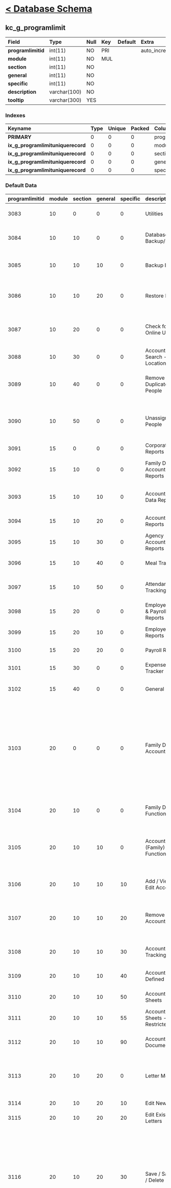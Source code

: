 # [< Database Schema](DatabaseSchema.md) #

## kc\_g\_programlimit ##
| **Field** | Type | Null | Key | Default | Extra | Comment |
|:----------|:-----|:-----|:----|:--------|:------|:--------|
| **programlimitid** | int(11) | NO   | PRI |         | auto\_increment |         |
| **module** | int(11) | NO   | MUL |         |       |         |
| **section** | int(11) | NO   |     |         |       |         |
| **general** | int(11) | NO   |     |         |       |         |
| **specific** | int(11) | NO   |     |         |       |         |
| **description** | varchar(100) | NO   |     |         |       |         |
| **tooltip** | varchar(300) | YES  |     |         |       |         |


### Indexes ###
| **Keyname** | Type | Unique | Packed | Column | Seq | Cardinality | Collation | Null | Comment |
|:------------|:-----|:-------|:-------|:-------|:----|:------------|:----------|:-----|:--------|
| **PRIMARY** | 0    | 0      | 0      | programlimitid | 1   | 204         | A         | 0    | 0       |
| **ix\_g\_programlimituniquerecord** | 0    | 0      | 0      | module | 1   |             | A         | 0    | 0       |
| **ix\_g\_programlimituniquerecord** | 0    | 0      | 0      | section | 2   |             | A         | 0    | 0       |
| **ix\_g\_programlimituniquerecord** | 0    | 0      | 0      | general | 3   |             | A         | 0    | 0       |
| **ix\_g\_programlimituniquerecord** | 0    | 0      | 0      | specific | 4   | 204         | A         | 0    | 0       |


### Default Data ###
| programlimitid | module | section | general | specific | description | tooltip |
|:---------------|:-------|:--------|:--------|:---------|:------------|:--------|
| 3083           | 10     | 0       | 0       | 0        | Utilities   | Manage items related to the Utilities menu. |
| 3084           | 10     | 10      | 0       | 0        | Database Backup/Restore | Make a backup or restore from an existing backup. |
| 3085           | 10     | 10      | 10      | 0        | Backup Data | Make a backup of the kiddiecare v10 database. |
| 3086           | 10     | 10      | 20      | 0        | Restore Data | Restore from an existing kiddiecare v10 database from a backup. |
| 3087           | 10     | 20      | 0       | 0        | Check for Online Update | Check to see if there is an Update of kiddiecare v10 available. |
| 3088           | 10     | 30      | 0       | 0        | Account Search - All Locations | Search for a person across all locations. |
| 3089           | 10     | 40      | 0       | 0        | Remove Duplicate People | Remove and / or merge together duplicate people. |
| 3090           | 10     | 50      | 0       | 0        | Unassigned People | View a list of unassigned people and delete them from the system. |
| 3091           | 15     | 0       | 0       | 0        | Corporate Reports | Print Corporate Reports. |
| 3092           | 15     | 10      | 0       | 0        | Family Data & Accounting Reports | Print Family Data & Accounting Reports. |
| 3093           | 15     | 10      | 10      | 0        | Account/Child Data Reports | Print Family Account and Child Data related reports. |
| 3094           | 15     | 10      | 20      | 0        | Accounting Reports | Print Family Accounting related reports. |
| 3095           | 15     | 10      | 30      | 0        | Agency Accounting Reports | Print Agency Accounting related reports. |
| 3096           | 15     | 10      | 40      | 0        | Meal Tracking | Print Meal Tracking related reports. |
| 3097           | 15     | 10      | 50      | 0        | Attendance Tracking | Print Attendance Tracker related reports. |
| 3098           | 15     | 20      | 0       | 0        | Employee Data & Payroll Reports | Print Employee Data & Payroll reports. |
| 3099           | 15     | 20      | 10      | 0        | Employee Data Reports | Print Employee Data related reports. |
| 3100           | 15     | 20      | 20      | 0        | Payroll Reports | Print Payroll related reports. |
| 3101           | 15     | 30      | 0       | 0        | Expense Tracker | Print Expense Tracker related reports. |
| 3102           | 15     | 40      | 0       | 0        | General Ledger | Print General Ledger related reports. |
| 3103           | 20     | 0       | 0       | 0        | Family Data & Accounting | Manage all items related to family & child information including: Family Data, Family Accounting, Agency Accounting, Meal Tracker, Attendance Tracker, Tuition Express, and Reports. |
| 3104           | 20     | 10      | 0       | 0        | Family Data Functions | Perform tasks specific to the Family Data module. |
| 3105           | 20     | 10      | 10      | 0        | Account (Family) Data Functions | Perform tasks related to the "Account" (the family as a whole) rather than the children. |
| 3106           | 20     | 10      | 10      | 10       | Add / View / Edit Account | Add, change or view information for any account. |
| 3107           | 20     | 10      | 10      | 20       | Remove Account | Delete an account. Requires that children within the account be removed first. |
| 3108           | 20     | 10      | 10      | 30       | Account Tracking | Access the Account Tracking screen for any family. |
| 3109           | 20     | 10      | 10      | 40       | Account User Defined Fields | Access User Defined Fields for any account. |
| 3110           | 20     | 10      | 10      | 50       | Account Log Sheets | Access the Log Sheet for any account. |
| 3111           | 20     | 10      | 10      | 55       | Account Log Sheets - View Restricted | Access the Restricted Logs for any account. |
| 3112           | 20     | 10      | 10      | 90       | Account Documents | Access the Account Documents for any account. |
| 3113           | 20     | 10      | 20      | 0        | Letter Merge | Access items related to the Letter Merge (word processor) feature. |
| 3114           | 20     | 10      | 20      | 10       | Edit New Letter | Add or change a new letter.  |
| 3115           | 20     | 10      | 20      | 20       | Edit Existing Letters | Change an existing letter. |
| 3116           | 20     | 10      | 20      | 30       | Save / Save As / Delete Letters | Save (or Save As) for any letter or delete a letter. Note: If you block this item, but allow adding new or changing existing letters those changes are only temporary. They would not be able to save the new letter or changes. |
| 3117           | 20     | 10      | 30      | 0        | Child Data Functions | Perform tasks related to child information like: enrollment, scheduling, immunizations, tracking categories, log sheets, etc. |
| 3118           | 20     | 10      | 30      | 10       | Add / View / Edit Child Information | Add, change or view information for any child. |
| 3119           | 20     | 10      | 30      | 15       | Remove Child | Delete a child. |
| 3120           | 20     | 10      | 30      | 20       | Child Enrollment Status | Add, change or view enrollment information for any child. |
| 3121           | 20     | 10      | 30      | 30       | Child Schedule - New / Edit / Delete | Add, Edit or Delete a Schedule for any child. |
| 3122           | 20     | 10      | 30      | 35       | Child Schedule - Review | Review the Schedule for any child. |
| 3123           | 20     | 10      | 30      | 40       | Child Schedule Exceptions | Access the Schedule Exceptions screen for any child including overrides and absences (vacations, etc.). |
| 3124           | 20     | 10      | 30      | 50       | Child Immunizations and Requirements | Access the Immunizations & Requirements for any child. |
| 3125           | 20     | 10      | 30      | 60       | Child Tracking | Access the Child Tracking screen for any child. |
| 3126           | 20     | 10      | 30      | 70       | Child User Defined Fields | Access the User Defined Fields for any child. |
| 3127           | 20     | 10      | 30      | 80       | Child Log Sheets | Access the Log Sheet for any child. |
| 3128           | 20     | 10      | 30      | 85       | Child Log Sheets - View Restricted | Access the Restricted Logs for any child. |
| 3129           | 20     | 10      | 30      | 90       | Child Documents | Access the Child Documents for any child. |
| 3130           | 20     | 20      | 0       | 0        | Family Accounting Functions | Items related to Family Accounting. |
| 3131           | 20     | 20      | 10      | 0        | Child Billing Box | Access the Billing Box for any child. |
| 3132           | 20     | 20      | 20      | 0        | Automated Billing Functions | Use features like Automated Contract Billing that allow you to post items to many Ledger Cards at once. |
| 3133           | 20     | 20      | 30      | 0        | Single Account Posting Functions | Use features like Drop In Billing that allow you to post items to one Ledger Card at a time. |
| 3134           | 20     | 20      | 40      | 0        | Account Ledger | Access the Ledger Card for any account. |
| 3135           | 20     | 20      | 40      | 10       | Post New or Void Existing Ledger Entries | Post New Entries or Void any Existing Entries on any Ledger Card. |
| 3136           | 20     | 20      | 40      | 20       | Modify Posted Ledger Entries | Change a Posted Item on any Ledger Card. |
| 3137           | 20     | 20      | 40      | 30       | Void Account Ledger Entries | Void an item on any Ledger Card. |
| 3138           | 20     | 20      | 40      | 40       | Print Specific Customer Statement | Print an Account Statement from the current Account Ledger Card. |
| 3139           | 20     | 20      | 40      | 90       | View Account Ledger Audit | Use the Audit feature (on the Ledger Card) to see what changes have been made and by whom. |
| 3140           | 20     | 20      | 50      | 0        | Deposit Report | Access Deposit Reports. |
| 3141           | 20     | 20      | 50      | 10       | Close Current Deposit Report | Close a Deposit Report that is currently open. |
| 3142           | 20     | 20      | 50      | 20       | Modify Closed Deposit Reports | Change a Deposit Report that has already been closed. Excludes Tuition Express deposits which cannot be changed regardless of this setting. |
| 3143           | 20     | 20      | 55      | 0        | Transaction Summary | Access Transaction Summary. |
| 3144           | 20     | 20      | 60      | 0        | Tuition Express Functions | Access any items related to Tuition Express. |
| 3145           | 20     | 20      | 60      | 10       | Tuition Express Family Setup | Set up an account (a family) for recurring Tuition Express payments. |
| 3146           | 20     | 20      | 60      | 20       | Process Tuition Express | Process a batch of recurring Tuition Express payments. |
| 3147           | 20     | 20      | 60      | 30       | Tuition Express - POS | Process an individual Point of Sale payment. |
| 3148           | 20     | 30      | 0       | 0        | Agency Accounting | Perform tasks related to Agency Accounting. |
| 3149           | 20     | 30      | 10      | 0        | View Previous Agency Payments | See details of previously recorded agency payments using the "View Selected" button. |
| 3150           | 20     | 30      | 20      | 0        | Post New Agency Payments | Process new agency payments using the "Current Posting" button. |
| 3151           | 20     | 40      | 0       | 0        | Meal Tracker | Perform tasks related to Meal Tracking (meal counts). |
| 3152           | 20     | 40      | 10      | 0        | View/Edit Individual Meal Counts | Access meals served for an individual child. |
| 3153           | 20     | 40      | 20      | 0        | View/Edit Daily Meal Tracker | Access meals served for all children at once. |
| 3154           | 20     | 50      | 0       | 0        | Attendance Tracker | Perform tasks related to Child Time Cards & attendance. |
| 3155           | 20     | 50      | 10      | 0        | Child Time Card | Access any Child Time Card features. |
| 3156           | 20     | 50      | 10      | 10       | New / Edit / Delete Time Card Entries | Create a new Item, change an existing Item or delete an Item on any Time Card. |
| 3157           | 20     | 50      | 10      | 20       | Print Time Card Summary | Print a Child Time Card. |
| 3158           | 20     | 50      | 10      | 90       | View Child Time Card Audit | Use the Audit feature (on the Time Card) to see what changes have been made and by whom. |
| 3159           | 20     | 50      | 20      | 0        | Batch Check In/Out | Check a batch of many children in or out. |
| 3160           | 20     | 50      | 25      | 0        | Batch Post Child Time Card | Use the Function to Batch Post Child Time Card entries. |
| 3161           | 20     | 50      | 30      | 0        | View Check In Issues | Use the Function to View Check In Issues (in/out times that are outside certain parameters). |
| 3162           | 20     | 50      | 40      | 0        | Messages    | Control messages sent to families at the check in screen. |
| 3163           | 20     | 50      | 40      | 10       | Create / Delete New Messages | Make new messages or delete messages. |
| 3164           | 20     | 50      | 40      | 20       | Delete Viewed Messages | Delete messages that have already been viewed. |
| 3165           | 20     | 60      | 0       | 0        | Family Data & Accounting Reports | Print all kinds of reports that include financial, family, child and agency information. |
| 3166           | 20     | 60      | 10      | 0        | Account/Child Data Reports | Print reports with basic family or child information like roll call sheets, schedules, birthday lists, school directories, etc. |
| 3167           | 20     | 60      | 20      | 0        | Accounting Reports | Print financial reports for individual families or the center as a whole. |
| 3168           | 20     | 60      | 20      | 10       | Internal Use | Print financial reports for use by the center (Family Accounting module). |
| 3169           | 20     | 60      | 20      | 20       | Customer Distribution | Print financial reports for distribution to families like Customer Statements, etc. |
| 3170           | 20     | 60      | 30      | 0        | Agency Accounting | Print agency related financial reports. |
| 3171           | 20     | 60      | 40      | 0        | Meal Tracking | Print reports related to meal counts and menus. |
| 3172           | 20     | 60      | 50      | 0        | Attendance Tracking | Print reports related to child time and attendance. |
| 3173           | 30     | 0       | 0       | 0        | Employee Data & Payroll | Perform tasks related to Employee Data & Payroll. |
| 3174           | 30     | 10      | 0       | 0        | Employee Data Functions | Perform tasks related to Employee Data. |
| 3175           | 30     | 10      | 10      | 0        | Add / View / Edit Employee Information | Add, change or view information for any employee. |
| 3176           | 30     | 10      | 12      | 0        | View Employee Confidential Information | View employee confidential information (such as Social Security Number) |
| 3177           | 30     | 10      | 15      | 0        | Remove Employee | Delete an employee. |
| 3178           | 30     | 10      | 20      | 0        | Employee Work History | Add, change or view Work History for any employee. |
| 3179           | 30     | 10      | 25      | 0        | Employee Schedule | Access employee Schedule features. |
| 3180           | 30     | 10      | 25      | 10       | New / Edit / Delete Employee Schedule | Add, edit or delete a Schedule for any employee. |
| 3181           | 30     | 10      | 25      | 20       | Review Employee Schedule | Review the Schedule for any employee. |
| 3182           | 30     | 10      | 30      | 0        | Employee Benefits | Access the Benefits screen for any employee. |
| 3183           | 30     | 10      | 35      | 0        | Employee Pay Rate | Access the Pay Rate screen for any employee. |
| 3184           | 30     | 10      | 40      | 0        | Employee Immunizations and Requirements | Access the Immunizations & Requirements for any employee. |
| 3185           | 30     | 10      | 45      | 0        | Employee Time Card | Access employee Time Card features. |
| 3186           | 30     | 10      | 45      | 10       | New / Edit / Delete Time Card Entries | Create a new Item, change an existing Item or delete an Item on any Time Card. |
| 3187           | 30     | 10      | 45      | 20       | Print Time Card Summary | Print an employee Time Card. |
| 3188           | 30     | 10      | 45      | 90       | View Employee Time Card Audit | Use the Audit feature (on the Time Card) to see what changes have been made and by whom. |
| 3189           | 30     | 10      | 50      | 0        | Employee Tracking | Access the employee Tracking screen for any employee. |
| 3190           | 30     | 10      | 55      | 0        | Employee User Defined Fields | Access the User Defined Fields for any employee. |
| 3191           | 30     | 10      | 60      | 0        | Employee Log Sheets | Access the Log Sheet for any employee. |
| 3192           | 30     | 10      | 65      | 0        | Employee Log Sheets - View Restricted | Access the Restricted Logs for any employee. |
| 3193           | 30     | 10      | 90      | 0        | Employee Documents | Access the Employee Documents for and employee. |
| 3194           | 30     | 20      | 0       | 0        | Letter Merge | Access items related to the Letter Merge (word processor) feature. |
| 3195           | 30     | 20      | 10      | 0        | Edit New Letter | Add or change a new letter.  |
| 3196           | 30     | 20      | 20      | 0        | Edit Existing Letters | Change an existing letter. |
| 3197           | 30     | 20      | 30      | 0        | Save / Save As / Delete Letters | Save (or Save As) for any letter or delete a letter. Note: If you block this item, but allow adding new or changing existing letters those changes are only temporary. They would not be able to save the new letter or changes. |
| 3198           | 30     | 30      | 0       | 0        | Batch Post Accrued Benefits | Use the Function to Batch Post Accrued Benefits. |
| 3199           | 30     | 35      | 0       | 0        | Batch Post Employee Time Card | Use the Function to Batch Post Child Time Card entries. |
| 3200           | 30     | 40      | 0       | 0        | View Check In Issues | Use the Function to View Check In Issues (in/out times that are outside certain parameters). |
| 3201           | 30     | 45      | 0       | 0        | Messages    | Control messages sent to families at the check in screen. |
| 3202           | 30     | 45      | 10      | 0        | Create / Delete New Messages | Make new messages or delete messages. |
| 3203           | 30     | 45      | 20      | 0        | Delete Viewed Messages | Delete messages that have already been viewed. |
| 3204           | 30     | 50      | 0       | 0        | Payroll Functions |         |
| 3205           | 30     | 50      | 10      | 0        | Payroll Function 1 |         |
| 3206           | 30     | 50      | 20      | 0        | Payroll Function 2 |         |
| 3207           | 30     | 50      | 30      | 0        | Payroll Function 3 |         |
| 3208           | 30     | 60      | 0       | 0        | Reports     | Print all kinds of reports that include employee data, time and attendance and payroll information. |
| 3209           | 30     | 60      | 10      | 0        | Employee Data Reports | Print basic employee data and/or time and attendance reports. |
| 3210           | 30     | 60      | 15      | 0        | Employee Data Reports with Confidential Information | Print employee data reports that contain Confidential Information |
| 3211           | 30     | 60      | 20      | 0        | Payroll Reports | Print payroll related reports. |
| 3212           | 40     | 0       | 0       | 0        | Expense Tracker | Perform tasks related to tracking Expenses. |
| 3213           | 40     | 10      | 0       | 0        | xxxxxxxxxxx |         |
| 3214           | 40     | 20      | 0       | 0        | xxxxxxxxxxx |         |
| 3215           | 40     | 30      | 0       | 0        | xxxxxxxxxxx |         |
| 3216           | 50     | 0       | 0       | 0        | General Ledger | Perform tasks related to General Ledger. |
| 3217           | 50     | 10      | 0       | 0        | xxxxxxxxxxx |         |
| 3218           | 50     | 20      | 0       | 0        | xxxxxxxxxxx |         |
| 3219           | 50     | 30      | 0       | 0        | xxxxxxxxxxx |         |
| 3220           | 60     | 0       | 0       | 0        | System Configuration | Perform tasks related to System Configuration like: adding Users and overall settings for Data Management, Accounting Management, Report Management, etc. |
| 3221           | 60     | 10      | 0       | 0        | Locations & Users | Manage kiddiecare Users and User Groups. |
| 3222           | 60     | 10      | 10      | 0        | kiddiecare Users | Manage kiddiecare Users |
| 3223           | 60     | 10      | 10      | 10       | Add / Edit / Delete kiddiecare User | Add, Edit or Delete kiddiecare Users |
| 3224           | 60     | 10      | 10      | 20       | Reset kiddiecare User's Password | Reset the kiddiecare User's Password - Password is always reset to the User Name of the kiddiecare User. |
| 3225           | 60     | 20      | 0       | 0        | Accounting Management | Manage Chart of Accounts and Bank Account settings. |
| 3226           | 60     | 20      | 10      | 0        | Chart of Accounts | Manage the Chart of Accounts. |
| 3227           | 60     | 20      | 20      | 0        | Bank Accounts | Determine which asset accounts are to be used as Bank Accounts. |
| 3228           | 60     | 20      | 30      | 0        | Family Accounting | Manage Family Accounting settings. |
| 3229           | 60     | 20      | 30      | 10       | Charge / Credit Descriptions | Manage all charge, credit and payment descriptions. |
| 3230           | 60     | 20      | 30      | 20       | Standard Amounts | Set standard amounts for all charge, credit and payment descriptions including things like tuition, activity fees, etc. |
| 3231           | 60     | 20      | 30      | 30       | Deposit Accounts | Determine which bank accounts are available for use with Deposit Reports. |
| 3232           | 60     | 20      | 30      | 40       | Billing Cycles | Manage Billing Cycles like weekly, monthly, etc. |
| 3233           | 60     | 20      | 30      | 50       | Billing Formulas | Manage formulas used for attendance based billing. |
| 3234           | 60     | 20      | 30      | 60       | Third Party Agencies | Manage name and contact information for third party agencies like DHS, DFACS, Head Start, etc. |
| 3235           | 60     | 20      | 30      | 70       | Third Party Agency Adjustment Codes | Manage adjustment codes for agencies. Used to write off balances or transfer them to families, etc. |
| 3236           | 60     | 20      | 30      | 80       | Receipt Options | Set options for how receipts print when a payment from a family is recorded. |
| 3237           | 60     | 20      | 40      | 0        | Employee Data | Manage Employee Data settings. |
| 3238           | 60     | 20      | 40      | 10       | Pay Codes   | Manage names of Pay Codes like: Administrator, Teacher, Teaching Assistant, Vacation, Sick, Holiday, etc. |
| 3239           | 60     | 20      | 40      | 20       | Benefit Codes | Manage Benefit Codes from your list of Pay Codes such as Vacation, Sick, Holiday, etc. |
| 3240           | 60     | 20      | 50      | 0        | Payroll     | Manage Payroll settings. |
| 3241           | 60     | 20      | 50      | 10       | Payroll Check Format | Adjust settings for checks issued from Payroll. |
| 3242           | 60     | 20      | 50      | 20       | xxxxxxxxx   |         |
| 3243           | 60     | 20      | 50      | 30       | xxxxxxxxx   |         |
| 3244           | 60     | 20      | 50      | 40       | xxxxxxxxx   |         |
| 3245           | 60     | 20      | 60      | 0        | Expense Tracker | Manage settings for Expense Tracker. |
| 3246           | 60     | 20      | 60      | 10       | Expense Tracker Check Format | Adjust settings for checks issued from Expense Tracker. |
| 3247           | 60     | 20      | 60      | 20       | xxxxxxxxxxx |         |
| 3248           | 60     | 20      | 70      | 0        | General Ledger | Manage settings for General Ledger. |
| 3249           | 60     | 20      | 70      | 10       | Fiscal Year Calendar | Set the calendar for the fiscal year. |
| 3250           | 60     | 20      | 70      | 20       | General Journals | Add, edit, void journal entries. |
| 3251           | 60     | 20      | 70      | 30       | Fiscal Year Budget | Set up and manage budgets. |
| 3252           | 60     | 20      | 70      | 40       | Beginning Balance | Manage beginning balances for the fiscal year. |
| 3253           | 60     | 30      | 0       | 0        | Data Management | Control Data Management settings. |
| 3254           | 60     | 30      | 10      | 0        | Status & Relationships | Manage enrollment, employment and relationship categories. |
| 3255           | 60     | 30      | 10      | 10       | Child's Enrollment Status | Manage Enrollment Status categories for children. |
| 3256           | 60     | 30      | 10      | 20       | Employee's Employment Status | Manage Employment Status categories for staff. |
| 3257           | 60     | 30      | 10      | 30       | Child Relationships | Manage categories describing how people are related to a child like mom, dad, aunt, uncle, neighbor, friend, doctor, etc. |
| 3258           | 60     | 30      | 10      | 40       | Employee Relationships | Manage categories describing how people are related to a staff member like their child, neighbor, friend, emergency contact, doctor, etc. |
| 3259           | 60     | 30      | 20      | 0        | Tracking Items & User Defined Fields | Manage all tracking categories and User Defined Fields. |
| 3260           | 60     | 30      | 20      | 10       | Global Tracking Items | Manage "Global" Tracking categories that affect all locations. |
| 3261           | 60     | 30      | 20      | 20       | Local Tracking Items | Manage "Local" tracking categories that affect a single location. |
| 3262           | 60     | 30      | 20      | 30       | User Defined Fields | Manage User Defined Fields |
| 3263           | 60     | 30      | 30      | 0        | Scheduling  | Manage all aspects of scheduling including classroom names. |
| 3264           | 60     | 30      | 30      | 10       | School Close Dates | Manage business holidays (dates a location will be closed). |
| 3265           | 60     | 30      | 30      | 20       | Departments | Manage the names of Departments like infants, toddlers, preschool, administration, etc. |
| 3266           | 60     | 30      | 30      | 30       | Work Areas  | Manage the names of Work Areas like Infant Room, Room 101, Ms Green's Room, etc. and assign them to Departments. |
| 3267           | 60     | 30      | 30      | 40       | Classrooms  | Select Classroom Names from your list of Work Areas and assign maximum class size and child/teacher ratios. |
| 3268           | 60     | 30      | 30      | 50       | Schedule Templates | Create and manage Schedule Templates that may be assigned to many children. |
| 3269           | 60     | 30      | 30      | 60       | Absent Reasons | Manage the reasons a child may be absent. Used for tracking things like family vacation hours. |
| 3270           | 60     | 30      | 40      | 0        | Immunizations & Requirements | Manage all Immunizations and Other Requirements. |
| 3271           | 60     | 30      | 40      | 10       | Global Child Immunizations & Requirements | Manage "Global" Immunizations and Requirements that affect children at all locations. |
| 3272           | 60     | 30      | 40      | 20       | Global Employee Immunization & Requirements | Manage "Global" Immunizations and Requirements that affect employees at all locations. |
| 3273           | 60     | 30      | 40      | 30       | Local Child Requirements | Manage "Local" date based requirements that affect children at a single location. |
| 3274           | 60     | 30      | 40      | 40       | Local Employee Requirements | Manage "Local" date based requirements that affect employees at a single location. |
| 3275           | 60     | 30      | 50      | 0        | Meals & Menus | Manage settings for Meals & Menus. |
| 3276           | 60     | 30      | 50      | 10       | Food Program Status | Manage status levels for the Food Program like Free, Reduced and Above Scale. |
| 3277           | 60     | 30      | 50      | 20       | Meal Abbreviations | Manage abbreviations and meal types like "B" for Breakfast. |
| 3278           | 60     | 30      | 50      | 30       | Meal Times  | Manage the times meals are served for each classroom. |
| 3279           | 60     | 30      | 50      | 40       | School Menus | Create and manage menus. |
| 3280           | 60     | 30      | 50      | 50       | Reimbursement Amounts | Manage Reimbursement Amounts for each type of meal and status level. |
| 3281           | 60     | 30      | 60      | 0        | Miscellaneous | Manage "Miscellaneous" settings for things like phone number and log sheet types. |
| 3282           | 60     | 30      | 60      | 10       | Phone Number Types | Manage types of phone numbers like home, work, cell / mobile, pager, etc. |
| 3283           | 60     | 30      | 60      | 20       | Account Log Sheet Types | Manage types of log sheets for the family as a whole (the Account) like financial, scheduling, parent/teacher conference, etc. |
| 3284           | 60     | 30      | 60      | 30       | Child Log Sheet Types | Manage types of log sheets for children like injury report, behavioral issues, progress report, etc. |
| 3285           | 60     | 30      | 60      | 40       | Employee Log Sheet Types | Manage types of log sheets for staff like employee review, attendance issues, scheduling, etc. |
| 3286           | 60     | 30      | 60      | 50       | Vendor Log Sheet Types | Manage types of log sheets for vendors like payment terms, invoice notes, special arrangements, etc. |